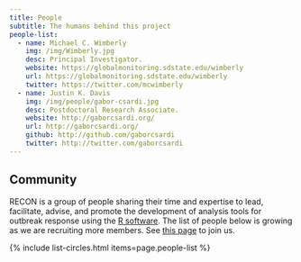 ```yaml
---
title: People
subtitle: The humans behind this project
people-list:
  - name: Michael C. Wimberly
    img: /img/Wimberly.jpg
    desc: Principal Investigator. 
    website: https://globalmonitoring.sdstate.edu/wimberly
    url: https://globalmonitoring.sdstate.edu/wimberly
    twitter: https://twitter.com/mcwimberly
  - name: Justin K. Davis
    img: /img/people/gabor-csardi.jpg
    desc: Postdoctoral Research Associate.
    website: http://gaborcsardi.org/
    url: http://gaborcsardi.org/
    github: http://github.com/gaborcsardi
    twitter: http://twitter.com/gaborcsardi
---
```


## Community

RECON is a group of people sharing their time and expertise to lead, facilitate, advise, and promote the development of analysis tools for outbreak response using the [R software](https://www.r-project.org/). The list of people below is growing as we are recruiting more members. See [this page](../join) to join us.

{% include list-circles.html items=page.people-list %}
